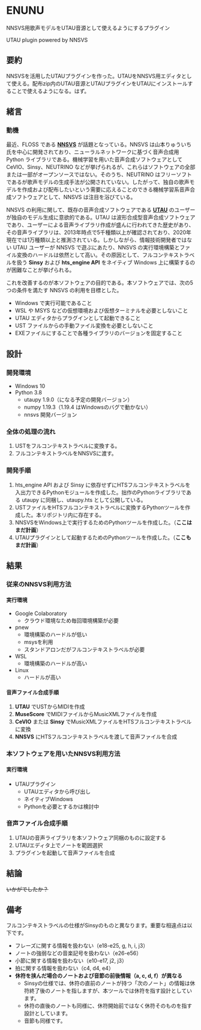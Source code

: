 # ENUNU

NNSVS用歌声モデルをUTAU音源として使えるようにするプラグイン

UTAU plugin powered by NNSVS

## 要約

NNSVSを活用したUTAUプラグインを作った。UTAUをNNSVS用エディタとして使える。配布zip内のUTAU音源とUTAUプラグインをUTAUにインストールすることで使えるようになる。はず。

## 緒言

### 動機

最近、FLOSS である **[NNSVS](https://github.com/r9y9/nnsvs)** が話題となっている。NNSVS は山本りゅういち氏を中心に開発されており、ニューラルネットワークに基づく音声合成用 Python ライブラリである。機械学習を用いた音声合成ソフトウェアとして CeVIO、Sinsy、NEUTRINO などが挙げられるが、これらはソフトウェアの全部または一部がオープンソースではない。そのうち、NEUTRINO はフリーソフトであるが歌声モデルの生成手法が公開されていない。したがって、独自の歌声モデルを作成および配布したいという需要に応えることのできる機械学習系音声合成ソフトウェアとして、NNSVS は注目を浴びている。

NNSVS の利用に関して、既存の音声合成ソフトウェアである **[UTAU](http://utau2008.web.fc2.com/index.html#about)** のユーザーが独自のモデル生成に意欲的である。UTAU は波形合成型音声合成ソフトウェアであり、ユーザーによる音声ライブラリ作成が盛んに行われてきた歴史があり、その音声ライブラリは、2013年時点で5千種類以上が確認されており、2020年現在では1万種類以上と推測されている。しかしながら、情報技術開発者ではない UTAU ユーザーが NNSVS で遊ぶにあたり、NNSVS の実行環境構築とファイル変換のハードルは依然として高い。その原因として、フルコンテキストラベルを扱う **Sinsy** および **hts_engine API** をネイティブ Windows 上に構築するのが困難なことが挙げられる。

これを改善するのが本ソフトウェアの目的である。本ソフトウェアでは、次の5つの条件を満たす NNSVS の利用を目標とした。

- Windows で実行可能であること
- WSL や MSYS などの仮想環境および仮想ターミナルを必要としないこと
- UTAU エディタからプラグインとして起動できること
- UST ファイルからの手動ファイル変換を必要としないこと
- EXEファイルにすることで各種ライブラリのバージョンを固定すること

## 設計

### 開発環境

- Windows 10
- Python 3.8
  - utaupy 1.9.0（になる予定の開発バージョン）
  - numpy 1.19.3（1.19.4 はWindowsのバグで動かない）
  - nnsvs 開発バージョン

### 全体の処理の流れ

1. USTをフルコンテキストラベルに変換する。
2. フルコンテキストラベルをNNSVSに渡す。

### 開発手順

1. hts_engine API および Sinsy に依存せずにHTSフルコンテキストラベルを入出力できるPythonモジュールを作成した。拙作のPythonライブラリである utaupy に同梱し、utaupy.hts として公開している。
2. USTファイルをHTSフルコンテキストラベルに変換するPythonツールを作成した。本リポジトリ内に存在する。
3. NNSVSをWindows上で実行するためのPythonツールを作成した。（**ここはまだ計画**）
4. UTAUプラグインとして起動するためのPythonツールを作成した。（**ここもまだ計画**）

## 結果

### 従来のNNSVS利用方法

#### 実行環境

- Google Colaboratory
  - クラウド環境なため毎回環境構築が必要
- pnew
  - 環境構築のハードルが低い
  - msysを利用
  - スタンドアロンだがフルコンテキストラベルが必要
- WSL
  - 環境構築のハードルが高い
- Linux
  - ハードルが高い

#### 音声ファイル合成手順

1. **UTAU** でUSTからMIDIを作成
2. **MuseScore** でMIDIファイルからMusicXMLファイルを作成
3. **CeVIO** または **Sinsy** でMusicXMLファイルをHTSフルコンテキストラベルに変換
4. **NNSVS** にHTSフルコンテキストラベルを渡して音声ファイルを合成

### 本ソフトウェアを用いたNNSVS利用方法

#### 実行環境

- UTAUプラグイン
  - UTAUエディタから呼び出し
  - ネイティブWindows
  - Pythonを必要とするかは検討中

### 音声ファイル合成手順

1. UTAUの音声ライブラリを本ソフトウェア同梱のものに設定する
2. UTAUエディタ上でノートを範囲選択
3. プラグインを起動して音声ファイルを合成

## 結論

~~いかがでしたか？~~

## 備考

フルコンテキストラベルの仕様がSinsyのものと異なります。重要な相違点は以下です。

- フレーズに関する情報を扱わない（e18-e25,  g,  h,  i,  j3）
- ノートの強弱などの音楽記号を扱わない（e26-e56）
- 小節に関する情報を扱わない（e10-e17,  j2,  j3）
- 拍に関する情報を扱わない（c4,  d4,  e4）
- **休符を挟んだ場合のノートおよび音節の前後情報（a, c, d, f）が異なる**
  - Sinsyの仕様では、休符の直前のノートが持つ「次のノート」の情報は休符終了後のノートを指しますが、本ツールでは休符を指す設計としています。
  - 休符の直後のノートも同様に、休符開始前ではなく休符そのものを指す設計としています。
  - 音節も同様です。

